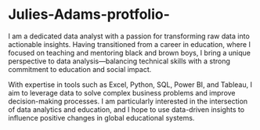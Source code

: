 # Julies-Adams-protfolio-
I am a dedicated data analyst with a passion for transforming raw data into actionable insights. Having transitioned from a career in education, where I focused on teaching and mentoring black and brown boys, I bring a unique perspective to data analysis—balancing technical skills with a strong commitment to education and social impact.

With expertise in tools such as Excel, Python, SQL, Power BI, and Tableau, I aim to leverage data to solve complex business problems and improve decision-making processes. I am particularly interested in the intersection of data analytics and education, and I hope to use data-driven insights to influence positive changes in global educational systems.
